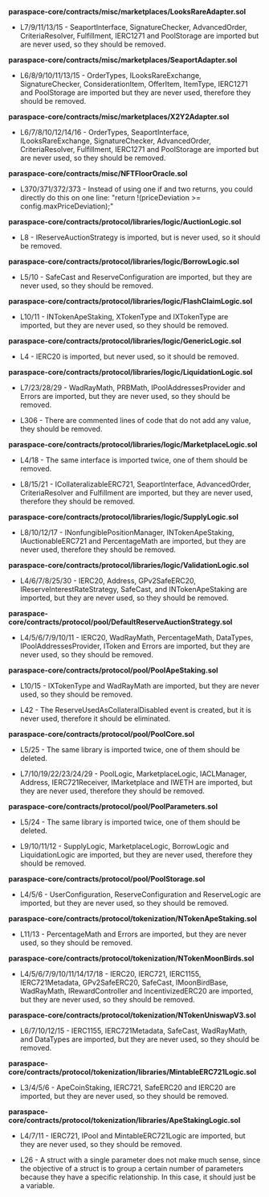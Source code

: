 **paraspace-core/contracts/misc/marketplaces/LooksRareAdapter.sol**
- L7/9/11/13/15 - SeaportInterface, SignatureChecker, AdvancedOrder, CriteriaResolver, Fulfillment, IERC1271 and PoolStorage are imported but are never used, so they should be removed.


**paraspace-core/contracts/misc/marketplaces/SeaportAdapter.sol**
- L6/8/9/10/11/13/15 - OrderTypes, ILooksRareExchange, SignatureChecker, ConsiderationItem, OfferItem, ItemType, IERC1271 and PoolStorage are imported but they are never used, therefore they should be removed.


**paraspace-core/contracts/misc/marketplaces/X2Y2Adapter.sol**
- L6/7/8/10/12/14/16 - OrderTypes, SeaportInterface, ILooksRareExchange, SignatureChecker, AdvancedOrder, CriteriaResolver, Fulfillment, IERC1271 and PoolStorage are imported but are never used, so they should be removed.


**paraspace-core/contracts/misc/NFTFloorOracle.sol**
- L370/371/372/373 - Instead of using one if and two returns, you could directly do this on one line: "return !(priceDeviation >= config.maxPriceDeviation);"


**paraspace-core/contracts/protocol/libraries/logic/AuctionLogic.sol**
- L8 - IReserveAuctionStrategy is imported, but is never used, so it should be removed.


**paraspace-core/contracts/protocol/libraries/logic/BorrowLogic.sol**
- L5/10 - SafeCast and ReserveConfiguration are imported, but they are never used, so they should be removed.


**paraspace-core/contracts/protocol/libraries/logic/FlashClaimLogic.sol**
- L10/11 - INTokenApeStaking, XTokenType and IXTokenType are imported, but they are never used, so they should be removed.


**paraspace-core/contracts/protocol/libraries/logic/GenericLogic.sol**
- L4 - IERC20 is imported, but never used, so it should be removed.


**paraspace-core/contracts/protocol/libraries/logic/LiquidationLogic.sol**
- L7/23/28/29 - WadRayMath, PRBMath, IPoolAddressesProvider and Errors are imported, but they are never used, so they should be removed.

- L306 - There are commented lines of code that do not add any value, they should be removed.


**paraspace-core/contracts/protocol/libraries/logic/MarketplaceLogic.sol**
- L4/18 - The same interface is imported twice, one of them should be removed.

- L8/15/21 - ICollateralizableERC721, SeaportInterface, AdvancedOrder, CriteriaResolver and Fulfillment are imported, but they are never used, therefore they should be removed.


**paraspace-core/contracts/protocol/libraries/logic/SupplyLogic.sol**
- L8/10/12/17 - INonfungiblePositionManager, INTokenApeStaking, IAuctionableERC721 and PercentageMath are imported, but they are never used, therefore they should be removed.


**paraspace-core/contracts/protocol/libraries/logic/ValidationLogic.sol**
- L4/6/7/8/25/30 - IERC20, Address, GPv2SafeERC20, IReserveInterestRateStrategy, SafeCast, and INTokenApeStaking are imported, but they are never used, so they should be removed.


**paraspace-core/contracts/protocol/pool/DefaultReserveAuctionStrategy.sol**
- L4/5/6/7/9/10/11 - IERC20, WadRayMath, PercentageMath, DataTypes, IPoolAddressesProvider, IToken and Errors are imported, but they are never used, so they should be removed.


**paraspace-core/contracts/protocol/pool/PoolApeStaking.sol**
- L10/15 - IXTokenType and WadRayMath are imported, but they are never used, so they should be removed.

- L42 - The ReserveUsedAsCollateralDisabled event is created, but it is never used, therefore it should be eliminated.


**paraspace-core/contracts/protocol/pool/PoolCore.sol**
- L5/25 - The same library is imported twice, one of them should be deleted.

- L7/10/19/22/23/24/29 - PoolLogic, MarketplaceLogic, IACLManager, Address, IERC721Receiver, IMarketplace and IWETH are imported, but they are never used, therefore they should be removed.


**paraspace-core/contracts/protocol/pool/PoolParameters.sol**
- L5/24 - The same library is imported twice, one of them should be deleted.

- L9/10/11/12 - SupplyLogic, MarketplaceLogic, BorrowLogic and LiquidationLogic are imported, but they are never used, therefore they should be removed.


**paraspace-core/contracts/protocol/pool/PoolStorage.sol**
- L4/5/6 - UserConfiguration, ReserveConfiguration and ReserveLogic are imported, but they are never used, so they should be removed.


**paraspace-core/contracts/protocol/tokenization/NTokenApeStaking.sol**
- L11/13 - PercentageMath and Errors are imported, but they are never used, so they should be removed.


**paraspace-core/contracts/protocol/tokenization/NTokenMoonBirds.sol**
- L4/5/6/7/9/10/11/14/17/18 - IERC20, IERC721, IERC1155, IERC721Metadata, GPv2SafeERC20, SafeCast, IMoonBirdBase, WadRayMath, IRewardController and IncentivizedERC20 are imported, but they are never used, so they should be removed.


**paraspace-core/contracts/protocol/tokenization/NTokenUniswapV3.sol**
- L6/7/10/12/15 - IERC1155, IERC721Metadata, SafeCast, WadRayMath, and DataTypes are imported, but they are never used, so they should be removed.


**paraspace-core/contracts/protocol/tokenization/libraries/MintableERC721Logic.sol**
- L3/4/5/6 - ApeCoinStaking, IERC721, SafeERC20 and IERC20 are imported, but they are never used, so they should be removed.


**paraspace-core/contracts/protocol/tokenization/libraries/ApeStakingLogic.sol**
- L4/7/11 - IERC721, IPool and MintableERC721Logic are imported, but they are never used, so they should be removed.

- L26 - A struct with a single parameter does not make much sense, since the objective of a struct is to group a certain number of parameters because they have a specific relationship. In this case, it should just be a variable.
